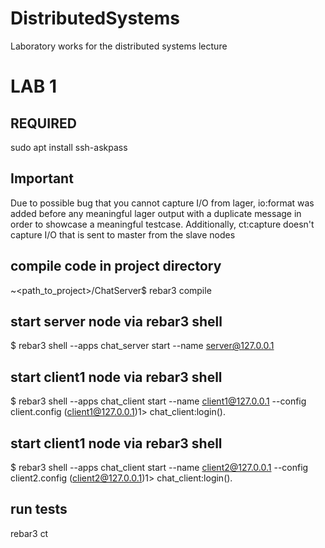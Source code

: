 # DistributedSystems
Laboratory works for the distributed systems lecture



# LAB 1

## REQUIRED
sudo apt install ssh-askpass

## Important
Due to possible bug that you cannot capture I/O from lager, io:format was added before any meaningful lager output with a duplicate message in order to showcase a meaningful testcase.
Additionally, ct:capture doesn't capture I/O that is sent to master from the slave nodes

## compile code in project directory
~<path_to_project>/ChatServer$ rebar3 compile
## start server node via rebar3 shell
$ rebar3 shell --apps chat_server start --name server@127.0.0.1
## start client1 node via rebar3 shell
$ rebar3 shell --apps chat_client start --name client1@127.0.0.1 --config client.config
(client1@127.0.0.1)1> chat_client:login().
## start client1 node via rebar3 shell
$ rebar3 shell --apps chat_client start --name client2@127.0.0.1 --config client2.config
(client2@127.0.0.1)1> chat_client:login().
## run tests
rebar3 ct